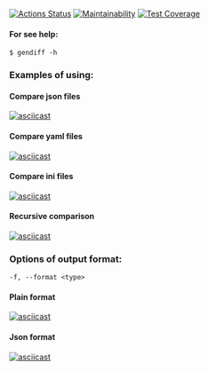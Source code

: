 [![Actions Status](https://github.com/econavi/frontend-project-lvl2/actions/workflows/main.yml/badge.svg)](https://github.com/econavi/frontend-project-lvl2/actions)
[![Maintainability](https://api.codeclimate.com/v1/badges/f0a4260505caaa9d5bcb/maintainability)](https://codeclimate.com/github/econavi/frontend-project-lvl2/maintainability)
[![Test Coverage](https://api.codeclimate.com/v1/badges/f0a4260505caaa9d5bcb/test_coverage)](https://codeclimate.com/github/econavi/frontend-project-lvl2/test_coverage)

#### For see help:
```
$ gendiff -h
```

### Examples of using:

#### Compare json files
[![asciicast](https://asciinema.org/a/HcnqhHMpQxoptChQBjNHxEdiQ.svg)](https://asciinema.org/a/HcnqhHMpQxoptChQBjNHxEdiQ)

#### Compare yaml files
[![asciicast](https://asciinema.org/a/7ypXKaX302gRvlWnzxe5DJpIf.svg)](https://asciinema.org/a/7ypXKaX302gRvlWnzxe5DJpIf)

#### Compare ini files
[![asciicast](https://asciinema.org/a/gqqhvPt6fBGZ2NOJfTrviIQej.svg)](https://asciinema.org/a/gqqhvPt6fBGZ2NOJfTrviIQej)

#### Recursive comparison
[![asciicast](https://asciinema.org/a/n2my3cK1rVmwh4D5uNJxtLGEZ.svg)](https://asciinema.org/a/n2my3cK1rVmwh4D5uNJxtLGEZ)

### Options of output format:
```
-f, --format <type>
```

#### Plain format
[![asciicast](https://asciinema.org/a/khuTIO470eMxd9wmuNyN0JHkc.svg)](https://asciinema.org/a/khuTIO470eMxd9wmuNyN0JHkc)

#### Json format
[![asciicast](https://asciinema.org/a/ytwoi7vPE9hc3McKjWv0xY76N.svg)](https://asciinema.org/a/ytwoi7vPE9hc3McKjWv0xY76N)
